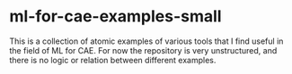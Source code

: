 # ml-for-cae-examples-small
This is a collection of atomic examples of various tools that I find useful in the field of ML for CAE. For now the repository is very unstructured, and there is no logic or relation between different examples.
